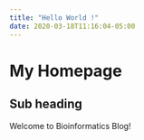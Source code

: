 ```yaml
---
title: "Hello World !"
date: 2020-03-18T11:16:04-05:00
---
```


# My Homepage

## Sub heading

Welcome to Bioinformatics Blog!



